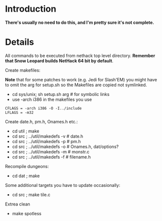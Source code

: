 # Introduction #

**There's usually no need to do this, and I'm pretty sure it's not complete.**

# Details #

All commands to be executed from nethack top level directory. **Remember that Snow Leopard builds NetHack 64 bit by default**.

Create makefiles:

**Note** that for some patches to work (e.g. Jedi for Slash'EM) you might have to omit the arg for setup.sh so the Makefiles are copied not symlinked.

  * cd sys/unix; sh setup.sh arg # for symbolic links
  * use -arch i386 in the makefiles you use
```
CFLAGS = -arch i386 -O -I../include
LFLAGS = -m32
```

Create date.h, pm.h, Onames.h etc.:

  * cd util ; make
  * cd src ; ../util/makedefs -v # date.h
  * cd src ; ../util/makedefs -p # pm.h
  * cd src ; ../util/makedefs -o # Onames.h, dat/options?
  * cd src ; ../util/makedefs -m # monstr.c
  * cd src ; ../util/makedefs -f # filename.h

Recompile dungeons:

  * cd dat ; make

Some additional targets you have to update occasionally:

  * cd src ; make tile.c

Extrea clean

  * make spotless